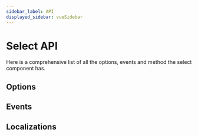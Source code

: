 ```yaml
---
sidebar_label: API
displayed_sidebar: vueSidebar
---
```


# Select API

Here is a comprehensive list of all the options, events and method the select component has.

<div className="option-list">

## Options

## Events

## Localizations

</div>